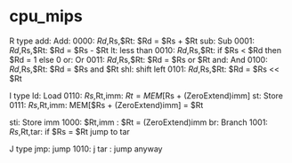 # cpu_mips

R type
add:		Add:			0000:	$Rd,$Rs,$Rt:	$Rd = $Rs + $Rt
sub:		Sub				0001:	$Rd,$Rs,$Rt:	$Rd = $Rs - $Rt
lt:			less than		0010:	$Rd,$Rs,$Rt:	if $Rs < $Rd then $Rd = 1 else 0
or:			Or				0011:	$Rd,$Rs,$Rt:	$Rd = $Rs or $Rt
and:		And				0100:	$Rd,$Rs,$Rt:	$Rd = $Rs and $Rt
shl:		shift left		0101: $Rd,$Rs,$Rt:	$Rd = $Rs << $Rt

I type
ld:			Load			0110:	$Rs,$Rt,imm:	$Rt = MEM[$Rs + (ZeroExtend)imm]
st:			Store			0111:	$Rs,$Rt,imm:	MEM[$Rs + (ZeroExtend)imm] = $Rt

sti:		Store imm		1000:	$Rt,imm    :	$Rt = (ZeroExtend)imm
br:			Branch			1001:	$Rs,$Rt,tar:	if $Rs = $Rt jump to tar

J type
jmp:		jump			1010:	j tar	  :		jump anyway
